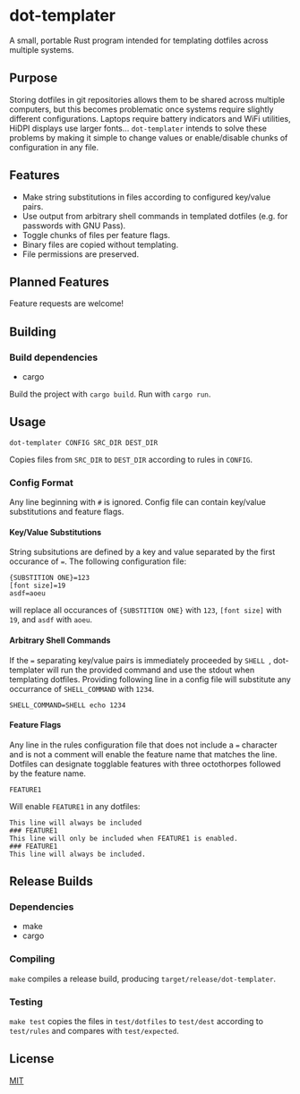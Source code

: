 # dot-templater
A small, portable Rust program intended for templating dotfiles across multiple systems.

## Purpose
Storing dotfiles in git repositories allows them to be shared across multiple computers, but this becomes problematic once systems require slightly different configurations. Laptops require battery indicators and WiFi utilities, HiDPI displays use larger fonts... `dot-templater` intends to solve these problems by making it simple to change values or enable/disable chunks of configuration in any file.

## Features
* Make string substitutions in files according to configured key/value pairs.
* Use output from arbitrary shell commands in templated dotfiles (e.g. for passwords with GNU Pass).
* Toggle chunks of files per feature flags.
* Binary files are copied without templating.
* File permissions are preserved.

## Planned Features
Feature requests are welcome!

## Building

### Build dependencies
* cargo

Build the project with `cargo build`. Run with `cargo run`.

## Usage
```
dot-templater CONFIG SRC_DIR DEST_DIR
```

Copies files from `SRC_DIR` to `DEST_DIR` according to rules in `CONFIG`.

### Config Format
Any line beginning with `#` is ignored. Config file can contain key/value substitutions and feature flags.

#### Key/Value Substitutions
String subsitutions are defined by a key and value separated by the first occurance of `=`. The following configuration file:
```
{SUBSTITION ONE}=123
[font size]=19
asdf=aoeu
```
will replace all occurances of `{SUBSTITION ONE}` with `123`, `[font size]` with `19`, and `asdf` with `aoeu`.

#### Arbitrary Shell Commands
If the `=` separating key/value pairs is immediately proceeded by `SHELL `, dot-templater will run the provided command and use the stdout when templating dotfiles. Providing following line in a config file will substitute any occurrance of `SHELL_COMMAND` with `1234`.
```
SHELL_COMMAND=SHELL echo 1234
```

#### Feature Flags
Any line in the rules configuration file that does not include a `=` character and is not a comment will enable the feature name that matches the line. Dotfiles can designate togglable features with three octothorpes followed by the feature name. 
```
FEATURE1
```
Will enable `FEATURE1` in any dotfiles:
```
This line will always be included
### FEATURE1
This line will only be included when FEATURE1 is enabled.
### FEATURE1
This line will always be included.
```

## Release Builds

### Dependencies
* make
* cargo

### Compiling
`make` compiles a release build, producing `target/release/dot-templater`.

### Testing
`make test` copies the files in `test/dotfiles` to `test/dest` according to `test/rules` and compares with `test/expected`.

## License
[MIT](LICENSE)
